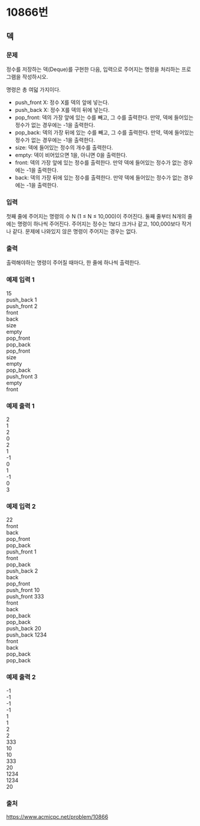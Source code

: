 # 10866번
## 덱
### 문제
정수를 저장하는 덱(Deque)를 구현한 다음, 입력으로 주어지는 명령을 처리하는 프로그램을 작성하시오.

명령은 총 여덟 가지이다.

- push_front X: 정수 X를 덱의 앞에 넣는다.
- push_back X: 정수 X를 덱의 뒤에 넣는다.
- pop_front: 덱의 가장 앞에 있는 수를 빼고, 그 수를 출력한다. 만약, 덱에 들어있는 정수가 없는 경우에는 -1을 출력한다.
- pop_back: 덱의 가장 뒤에 있는 수를 빼고, 그 수를 출력한다. 만약, 덱에 들어있는 정수가 없는 경우에는 -1을 출력한다.
- size: 덱에 들어있는 정수의 개수를 출력한다.
- empty: 덱이 비어있으면 1을, 아니면 0을 출력한다.
- front: 덱의 가장 앞에 있는 정수를 출력한다. 만약 덱에 들어있는 정수가 없는 경우에는 -1을 출력한다.
- back: 덱의 가장 뒤에 있는 정수를 출력한다. 만약 덱에 들어있는 정수가 없는 경우에는 -1을 출력한다.

### 입력
첫째 줄에 주어지는 명령의 수 N (1 ≤ N ≤ 10,000)이 주어진다. 둘째 줄부터 N개의 줄에는 명령이 하나씩 주어진다. 주어지는 정수는 1보다 크거나 같고, 100,000보다 작거나 같다. 문제에 나와있지 않은 명령이 주어지는 경우는 없다.

### 출력
출력해야하는 명령이 주어질 때마다, 한 줄에 하나씩 출력한다.

### 예제 입력 1
15<br>
push_back 1<br>
push_front 2<br>
front<br>
back<br>
size<br>
empty<br>
pop_front<br>
pop_back<br>
pop_front<br>
size<br>
empty<br>
pop_back<br>
push_front 3<br>
empty<br>
front

### 예제 출력 1
2<br>
1<br>
2<br>
0<br>
2<br>
1<br>
-1<br>
0<br>
1<br>
-1<br>
0<br>
3

### 예제 입력 2
22<br>
front<br>
back<br>
pop_front<br>
pop_back<br>
push_front 1<br>
front<br>
pop_back<br>
push_back 2<br>
back<br>
pop_front<br>
push_front 10<br>
push_front 333<br>
front<br>
back<br>
pop_back<br>
pop_back<br>
push_back 20<br>
push_back 1234<br>
front<br>
back<br>
pop_back<br>
pop_back

### 예제 출력 2
-1<br>
-1<br>
-1<br>
-1<br>
1<br>
1<br>
2<br>
2<br>
333<br>
10<br>
10<br>
333<br>
20<br>
1234<br>
1234<br>
20

### 출처
https://www.acmicpc.net/problem/10866